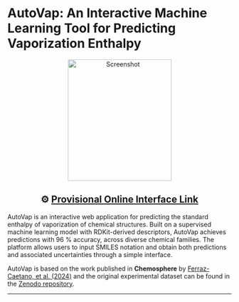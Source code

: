 # AutoVap: An Interactive Machine Learning Tool for Predicting Vaporization Enthalpy

<div align="center">
  <img src="https://github.com/user-attachments/assets/7dc555dd-a14c-4cfb-85ed-57fcb6b2a40c" 
       alt="Screenshot" width="233" height="272">
</div>

<div align="center">
  <h2>⚙️ <a href="http://52.47.208.199:8000/">Provisional Online Interface Link</a></h2>
</div>

AutoVap is an interactive web application for predicting the standard enthalpy of vaporization of chemical structures. Built on a supervised machine learning model with RDKit-derived descriptors, AutoVap achieves predictions with 96 % accuracy, across diverse chemical families. The platform allows users to input SMILES notation and obtain both predictions and associated uncertainties through a simple interface.

AutoVap is based on the work published in **Chemosphere** by [Ferraz-Caetano, et al. (2024)](https://doi.org/10.1016/j.chemosphere.2024.142257) and the original experimental dataset can be found in the [Zenodo repository](https://doi.org/10.5281/zenodo.11127879).


---
